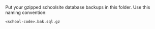 Put your gzipped schoolsite database backups in this folder. Use this naming convention:

```
<school-code>.bak.sql.gz
```
